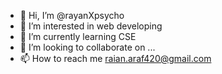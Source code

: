 - 👋 Hi, I’m @rayanXpsycho
- 👀 I’m interested in web developing
- 🌱 I’m currently learning CSE
- 💞️ I’m looking to collaborate on ...
- 📫 How to reach me raian.araf420@gmail.com

<!---
rayanXpsycho/rayanXpsycho is a ✨ special ✨ repository because its `README.md` (this file) appears on your GitHub profile.
You can click the Preview link to take a look at your changes.
--->
